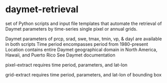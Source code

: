 # daymet-retrieval
set of Python scripts and input file templates that automate the retrieval of Daymet parameters by time-series single pixel or annual grids.

Daymet parameters of prcp, srad, swe, tmax, tmin, vp, & dayl are available in both scripts
Time period encompasses period from 1980-present
Location contains entire Daymet geographical domain in North America, Hawaii, and Puerto Rico
See Daymet documentation

pixel-extract requires time period, parameters, and lat-lon

grid-extract requires time period, parameters, and lat-lon of bounding box
